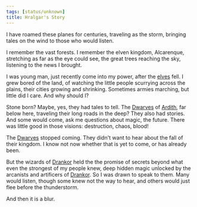```yaml
---
tags: [status/unknown]
title: Hralgar's Story
---
```



I have roamed these planes for centuries, traveling as the storm, bringing tales on the wind to those who would listen.

I remember the vast forests. I remember the elven kingdom, Alcarenque, stretching as far as the eye could see, the great trees reaching the sky, listening to the news I brought.

I was young man, just recently come into my power, after the [elves](<../../../species/children-of-the-embodied-gods/elves/elves.md>) fell. I grew bored of the land, of watching the little people scurrying across the plains, their cities growing and shrinking. Sometimes armies marching, but little did I care. And why should I?

Stone born? Maybe, yes, they had tales to tell. The [Dwarves](<../../../species/children-of-the-embodied-gods/dwarves/dwarves.md>) of [Ardith](<../../../gazetteer/sentinel-range/dwarven-kingdoms/ardith.md>), far below here, traveling their long roads in the deep? They also had stories. And some would come, ask me questions about magic, the future. There was little good in those visions: destruction, chaos, blood!

The [Dwarves](<../../../species/children-of-the-embodied-gods/dwarves/dwarves.md>) stopped coming. They didn't want to hear about the fall of their kingdom. I know not now whether that is yet to come, or has already been.

But the wizards of [Drankor](<../../../history/drankorian-era/drankorian-empire.md>) held the the promise of secrets beyond what even the strongest of my people knew, deep hidden magic unlocked by the arcanists and artificers of [Drankor](<../../../history/drankorian-era/drankorian-empire.md>). So I was drawn to speak to them. Many would listen, though some knew not the way to hear, and others would just flee before the thunderstorm.

And then it is a blur. 
